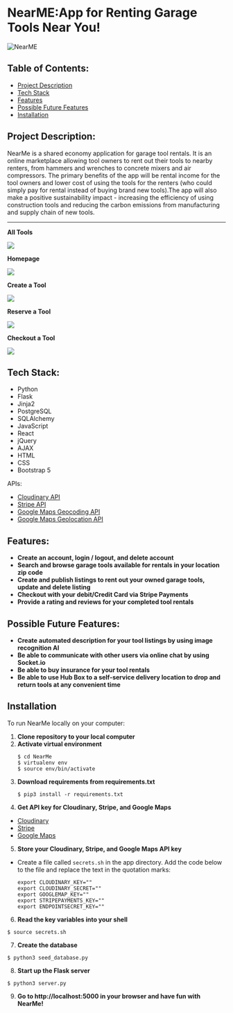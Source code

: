 # NearME:App for Renting Garage Tools Near You!
![NearME](https://media.giphy.com/media/TeG2kklmwHvWHyZ1OW/giphy.gif)



## Table of Contents:

- [Project Description](https://github.com/BdoAni/NearMe#project-description)
- [Tech Stack](https://github.com/BdoAni/NearMe#tech-stack)
- [Features](https://github.com/BdoAni/NearMe#features)
- [Possible Future Features](https://github.com/BdoAni/NearMe#possible-future-features)
- [Installation](https://github.com/BdoAni/NearMe#installation)


## Project Description:

NearMe is a shared economy application for garage tool rentals. It is an online marketplace allowing tool owners to rent out their tools to nearby renters, from hammers and wrenches to concrete mixers and air compressors. The primary benefits of the app will be rental income for the tool owners and lower cost of using the tools for the renters (who could simply pay for rental instead of buying brand new tools).The app will also make a positive sustainability impact - increasing the efficiency of using construction tools and reducing the carbon emissions from manufacturing and supply chain of new tools.

<hr>

**All Tools**

<img src="https://media.giphy.com/media/laWABsDZiBUyyJRFt5/giphy.gif">


**Homepage**

<img src="https://media.giphy.com/media/v9eWbQZeFuOdyJoyri/giphy.gif">

**Create a Tool**

<img src="https://media.giphy.com/media/eqlEe6wk0xCDXZGNBR/giphy.gif">

**Reserve a Tool**

<img src="https://media.giphy.com/media/bVC1bmJDKUmK3CGQCu/giphy.gif">

**Checkout a Tool**

<img src="https://media.giphy.com/media/LsXTpelwPesBNq2lk6/giphy.gif">

## Tech Stack:

- Python
- Flask
- Jinja2
- PostgreSQL
- SQLAlchemy
- JavaScript
- React
- jQuery
- AJAX
- HTML
- CSS
- Bootstrap 5



APIs:

- [Cloudinary API](https://cloudinary.com/documentation/image_upload_api_reference)
- [Stripe API](https://stripe.com/docs/api/payment_methods)
- [Google Maps Geocoding API](https://developers.google.com/maps/documentation/javascript/geocoding)
- [Google Maps Geolocation API](https://developers.google.com/maps/documentation/geolocation/overview)




## Features:

- **Create an account, login / logout, and delete account**
- **Search and browse garage tools available for rentals in your location zip code**
- **Create and publish listings to rent out your owned garage tools, update and delete listing**
- **Checkout with your debit/Credit Card via Stripe Payments**
- **Provide a rating and reviews for your completed tool rentals**


## Possible Future Features:

- **Create automated description for your tool listings by using image recognition AI**
- **Be able to communicate with other users via online chat by using Socket.io**
- **Be able to buy insurance for your tool rentals**
- **Be able to use Hub Box to a self-service delivery location to drop and return tools at any convenient time**



## Installation

To run NearMe locally on your computer:
1. **Clone repository to your local computer**
2. **Activate virtual environment**
    ```
    $ cd NearMe
    $ virtualenv env
    $ source env/bin/activate
    ```
3. **Download requirements from requirements.txt**
    ```
    $ pip3 install -r requirements.txt
    ```
4. **Get API key for Cloudinary, Stripe, and Google Maps**
  - [Cloudinary](https://cloudinary.com/documentation/image_upload_api_reference)
  - [Stripe](https://stripe.com/docs/api) 
  - [Google Maps](https://console.cloud.google.com/google/maps-apis/api-list)
  
5. **Store your  Cloudinary, Stripe, and Google Maps API key**
  - Create a file called `secrets.sh` in the app directory. Add the code below to the file and replace the text in the quotation marks:
    ```
    export CLOUDINARY_KEY=""
    export CLOUDINARY_SECRET=""
    export GOOGLEMAP_KEY=""
    export STRIPEPAYMENTS_KEY=""
    export ENDPOINTSECRET_KEY=""
    ```

6. **Read the key variables into your shell**
  ```
  $ source secrets.sh
  ```
7. **Create the database**
  ```
  $ python3 seed_database.py
  ```
8. **Start up the Flask server**
  ```
  $ python3 server.py
  ```
9. **Go to http://localhost:5000 in your browser and have fun with NearMe!**
